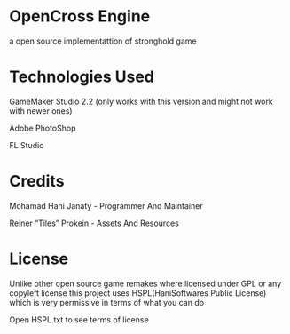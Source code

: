 # OpenCross Engine

a open source implementattion of stronghold game

# Technologies Used
GameMaker Studio 2.2 (only works with this version and might not work with newer ones)

Adobe PhotoShop

FL Studio

# Credits 
Mohamad Hani Janaty - Programmer And Maintainer

Reiner “Tiles” Prokein - Assets And Resources

# License
Unlike other open source game remakes where licensed under GPL or any copyleft license this project uses HSPL(HaniSoftwares Public License) which is very permissive in terms of what you can do

Open HSPL.txt to see terms of license
